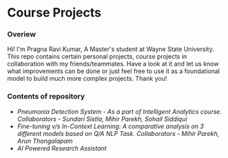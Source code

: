 # Course Projects
### Overiew
Hi! I'm Pragna Ravi Kumar, A Master's student at Wayne State University. This repo contains certain personal projects, course projects in collaboration with my friends/teammates. 
Have a look at it and let us know what improvements can be done or just feel free to use it as a foundational model to build much more complex projects.
Thank you!

### Contents of repository
- *Pneumonia Detection System - As a part of Intelligent Analytics course. Collaborators - Sundari Sistla, Mihir Parekh, Sohail Siddiqui*
- *Fine-tuning v/s In-Context Learning: A comparative analysis on 3 different models based on Q/A NLP Task. Collaborators - Mihir Parekh, Arun Thangalapam*
- *AI Powered Research Assistant* 
